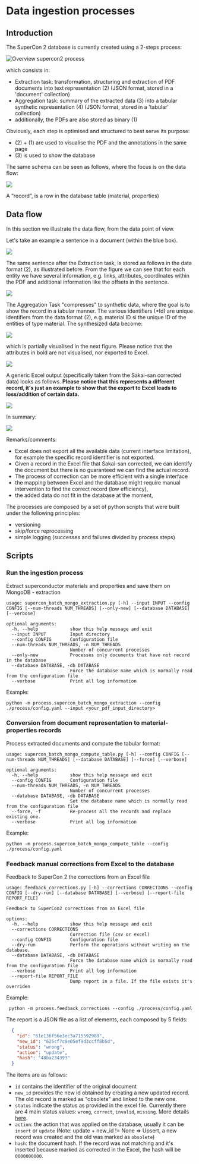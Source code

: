 
# Data ingestion processes


## Introduction

The SuperCon 2 database is currently created using a 2-steps process:

![Overview supercon2 process](images/current-workflow.png)

which consists in:
- Extraction task: transformation, structuring and extraction of PDF documents into text representation (2) (JSON format, stored in a 'document' collection)
- Aggregation task: summary of the extracted data (3) into a tabular synthetic representation (4) (JSON format, stored in a 'tabular' collection)
- additionally, the PDFs are also stored as binary (1)

Obviously, each step is optimised and structured to best serve its purpose:
- (2) + (1) are used to visualise the PDF and the annotations in the same page
- (3) is used to show the database

The same schema can be seen as follows, where the focus is on the data flow:

![](images/data-flow.png)


A “record”, is a row in the database table (material, properties)

## Data flow

In this section we illustrate the data flow, from the data point of view.

Let's take an example a sentence in a document (within the blue box).

![](images/data-flow-1.png)

The same sentence after the Extraction task, is stored as follows in the data format (2), as illustrated before. From the figure we can see that for each entity we have several information, e.g. links, attributes, coordinates within the PDF and additional information like the offsets in the sentence.

![](images/data-flow-2.png)

The Aggregation Task "compresses" to synthetic data, where the goal is to show the record in a tabular manner.
The various identifiers (*Id) are unique identifiers from the data format (2), e.g. material ID si the unique ID of the entities of type material.
The synthesized data become:

![](images/data-flow-3.png)

which is partially visualised in the next figure.
Please notice that the attributes in bold are not visualised, nor exported to Excel.

![](images/data-flow-4.png)

A generic Excel output (specifically taken from the Sakai-san corrected data) looks as follows.
**Please notice that this represents a different record, it's just an example to show that the export to Excel leads to loss/addition of certain data.**

![](images/data-flow-5.png)

In summary:

![](images/data-flow-summary.png)

Remarks/comments:
- Excel does not export all the available data (current interface limitation), for example the specific record identifier is not exported.
- Given a record in the Excel file that Sakai-san corrected, we can identify the document but there is no guaranteed we can find the actual record.
- The process of correction can be more efficient with a single interface
- the mapping between Excel and the database might require manual intervention to find the correct record (low efficiency),
- the added data do not fit in the database at the moment,


The processes are composed by a set of python scripts that were built under the following principles:

- versioning
- skip/force reprocessing
- simple logging (successes and failures divided by process steps)


## Scripts 

### Run the ingestion process

Extract superconductor materials and properties and save them on MongoDB - extraction

```
usage: supercon_batch_mongo_extraction.py [-h] --input INPUT --config CONFIG [--num-threads NUM_THREADS] [--only-new] [--database DATABASE] [--verbose]

optional arguments:
  -h, --help            show this help message and exit
  --input INPUT         Input directory
  --config CONFIG       Configuration file
  --num-threads NUM_THREADS, -n NUM_THREADS
                        Number of concurrent processes
  --only-new            Processes only documents that have not record in the database
  --database DATABASE, -db DATABASE
                        Force the database name which is normally read from the configuration file
  --verbose             Print all log information
```

Example:

```
python -m process.supercon_batch_mongo_extraction --config ./process/config.yaml --input <your_pdf_input_directory>
```

### Conversion from document representation to material-properties records

Process extracted documents and compute the tabular format:

```
usage: supercon_batch_mongo_compute_table.py [-h] --config CONFIG [--num-threads NUM_THREADS] [--database DATABASE] [--force] [--verbose]

optional arguments:
  -h, --help            show this help message and exit
  --config CONFIG       Configuration file
  --num-threads NUM_THREADS, -n NUM_THREADS
                        Number of concurrent processes
  --database DATABASE, -db DATABASE
                        Set the database name which is normally read from the configuration file
  --force, -f           Re-process all the records and replace existing one.
  --verbose             Print all log information

```

Example:

```
python -m process.supercon_batch_mongo_compute_table --config ./process/config.yaml
```

### Feedback manual corrections from Excel to the database

Feedback to SuperCon 2 the corrections from an Excel file

```
usage: feedback_corrections.py [-h] --corrections CORRECTIONS --config CONFIG [--dry-run] [--database DATABASE] [--verbose] [--report-file REPORT_FILE]

Feedback to SuperCon2 corrections from an Excel file

options:
  -h, --help            show this help message and exit
  --corrections CORRECTIONS
                        Correction file (csv or excel)
  --config CONFIG       Configuration file
  --dry-run             Perform the operations without writing on the database.
  --database DATABASE, -db DATABASE
                        Force the database name which is normally read from the configuration file
  --verbose             Print all log information
  --report-file REPORT_FILE
                        Dump report in a file. If the file exists it's overriden

```

Example:

```
 python -m process.feedback_corrections --config ./process/config.yaml
```


The report is a JSON file as a list of elements, each composed by 5 fields:


```json
  {
    "id": "61e136f56e3ec3a715592989",
    "new_id": "625cf7c9e05ef9d3ccff8b5d",
    "status": "wrong",
    "action": "update",
    "hash": "48ba234393"
  }
```

The items are as follows:
- `id` contains the identifier of the original document
- `new_id` provides the new id obtained by creating a new updated record. The old record is marked as "obsolete" and linked to the new one.
- `status` indicate the status as provided in the excel file. Currently there are 4 main status values: `wrong`, `correct`, `invalid`, `missing`. More details [here](https://github.com/lfoppiano/supercon2/blob/feature/guidelines/docs/guidelines/guidelines.md#record-status).
- `action`: the action that was applied on the database, usually it can be `insert` or `update` (Note: update + new_id != None => Upsert, a new record was created and the old was marked as `obsolete`)
- `hash`: the document hash. If the record was not matching and it's inserted because marked as corrected in the Excel, the hash will be `0000000000`. 
